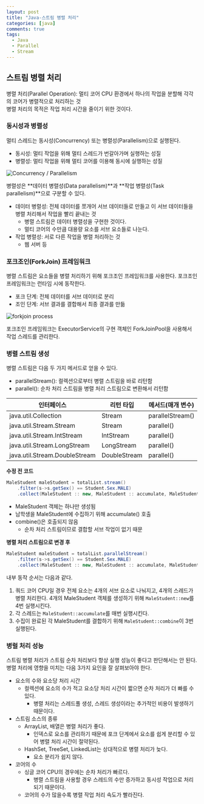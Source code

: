 ```yaml
---
layout: post
title: "Java-스트림 병렬 처리"
categories: [java]
comments: true
tags:
  - Java
  - Parallel
  - Stream
---
```


## 스트림 병렬 처리
병렬 처리(Parallel Operation): 멀티 코어 CPU 환경에서 하나의 작업을 분할해 각각의 코어가 병렬적으로 처리하는 것<br>
병렬 처리의 목적은 작업 처리 시간을 줄이기 위한 것이다. 

### 동시성과 병렬성
멀티 스레드는 동시성(Concurrency) 또는 병렬성(Parallelism)으로 실행된다.<br>
- 동시성: 멀티 작업을 위해 멀티 스레드가 번갈아가며 실행하는 성질
- 병렬성: 멀티 작업을 위해 멀티 코어를 이용해 동시에 실행하는 성질

![Concurrency / Parallelism](concurrency-parallelism.png)

병렬성은 **데이터 병렬성(Data parallelism)**과 **작업 병렬성(Task parallelism)**으로 구분할 수 있다. 
- 데이터 병렬성: 전체 데이터를 쪼개어 서브 데이터들로 만들고 이 서브 데이터들을 병렬 처리해서 작업을 빨리 끝내는 것
    - 병렬 스트림은 데이터 병렬성을 구현한 것이다. 
    - 멀티 코어의 수만큼 대용량 요소를 서브 요소들로 나눈다.
- 작업 병렬성: 서로 다른 작업을 병렬 처리하는 것
    - 웹 서버 등

### 포크조인(ForkJoin) 프레임워크
병렬 스트림은 요소들을 병렬 처리하기 위해 포크조인 프레임워크를 사용한다. 포크조인 프레임워크는 런타임 시에 동작한다. 
- 포크 단계: 전체 데이터를 서브 데이터로 분리
- 조인 단계: 서브 결과를 결합해서 최종 결과를 만듦 

![forkjoin process](forkjoin-process.png)

포크조인 프레임워크는 ExecutorService의 구현 객체인 ForkJoinPool을 사용해서 작업 스레드를 관리한다. 

### 병렬 스트림 생성
병렬 스트림은 다음 두 가지 메서드로 얻을 수 있다. 
- parallelStream(): 컬렉션으로부터 병렬 스트림을 바로 리턴함
- parallel(): 순차 처리 스트림을 병렬 처리 스트림으로 변환해서 리턴함 

|인터페이스|리턴 타입|메서드(매개 변수)|
|-|-|-|
|java.util.Collection|Stream|parallelStream()|
|java.util.Stream.Stream|Stream|parallel()|
|java.util.Stream.IntStream|IntStream|parallel()|
|java.util.Stream.LongStream|LongStream|parallel()|
|java.util.Stream.DoubleStream|DoubleStream|parallel()|

**수정 전 코드**

```java
MaleStudent maleStudent = totalList.stream()
    .filter(s->s.getSex() == Student.Sex.MALE)
    .collect(MaleStudent :: new, MaleStudent :: accumulate, MaleStudent :: combine);
```

- MaleStudent 객체는 하나만 생성됨
- 남학생을 MaleStudent에 수집하기 위해 accumulate() 호출
- combine()은 호출되지 않음
    - 순차 처리 스트림이므로 결합할 서브 작업이 없기 때문 

**병렬 처리 스트림으로 변경 후**

```java 
MaleStudent maleStudent = totalList.parallelStream()
    .filter(s->s.getSex() == Student.Sex.MALE)
    .collect(MaleStudent :: new, MaleStudent :: accumulate, MaleStudent :: combine);
```

내부 동작 순서는 다음과 같다. 
1. 쿼드 코어 CPU일 경우 전체 요소는 4개의 서브 요소로 나눠지고, 4개의 스레드가 병렬 처리한다. 4개의 MaleStudent 객체를 생성하기 위해 `MaleStudent::new`를 4번 실행시킨다. 
2. 각 스레드는 `MaleStudent::accumulate`를 매번 실행시킨다.
3. 수집이 완료된 각 MaleStudent를 결합하기 위해 `MaleStudent::combine`이 3번 실행된다. 

### 병럴 처리 성능 
스트림 병렬 처리가 스트림 순차 처리보다 항상 실행 성능이 좋다고 판단해서는 안 된다. 병렬 처리에 영향을 미치는 다음 3가지 요인을 잘 살펴보아야 한다. 
- 요소의 수와 요소당 처리 시간 
    - 컬렉션에 요소의 수가 적고 요소당 처리 시간이 짧으면 순차 처리가 더 빠를 수 있다. 
        - 병렬 처리는 스레드풀 생성, 스레드 생성이라는 추가적인 비용이 발생하기 때문이다.
- 스트림 소스의 종류
    - ArrayList, 배열은 병렬 처리가 좋다. 
        - 인덱스로 요소를 관리하기 때문에 포크 단계에서 요소를 쉽게 분리할 수 있어 병렬 처리 시간이 절약된다. 
    - HashSet, TreeSet, LinkedList는 상대적으로 병렬 처리가 늦다. 
        - 요소 분리가 쉽지 않다. 
- 코어의 수
    - 싱글 코어 CPU의 경우에는 순차 처리가 빠르다. 
        - 병렬 스트림을 사용할 경우 스레드의 수만 증가하고 동시성 작업으로 처리되기 때문이다. 
    - 코어의 수가 많을수록 병렬 작업 처리 속도가 빨라진다. 
